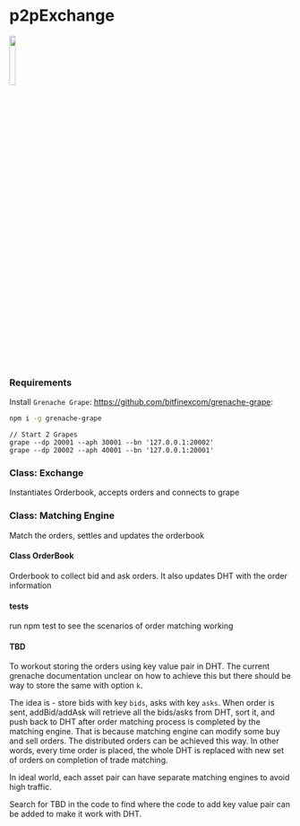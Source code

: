# p2pExchange

<img src="logo.png" width="15%" />

### Requirements

Install `Grenache Grape`: https://github.com/bitfinexcom/grenache-grape:

```bash
npm i -g grenache-grape
```

```
// Start 2 Grapes
grape --dp 20001 --aph 30001 --bn '127.0.0.1:20002'
grape --dp 20002 --aph 40001 --bn '127.0.0.1:20001'
```

### Class: Exchange

Instantiates Orderbook, accepts orders and connects to grape

### Class: Matching Engine
Match the orders, settles and updates the orderbook

#### Class OrderBook
Orderbook to collect bid and ask orders. It also updates DHT with the order information


#### tests
run npm test to see the scenarios of order matching working

#### TBD
To workout storing the orders using key value pair in DHT. The current grenache documentation unclear on how to achieve this but there should be way to store the same with option `k`. 

The idea is  - store bids with key `bids`, asks with key `asks`. When order is sent, addBid/addAsk will retrieve all the bids/asks from DHT, sort it, and push back to DHT after order matching process is completed by the matching engine. That is because matching engine can modify some buy and sell orders. The distributed orders can be achieved this way. In other words, every time order is placed, the whole DHT is replaced with new set of orders on completion of trade matching. 

In ideal world, each asset pair can have separate matching engines to avoid high traffic. 

Search for TBD in the code to find where the code to add key value pair can be added to make it work with DHT.